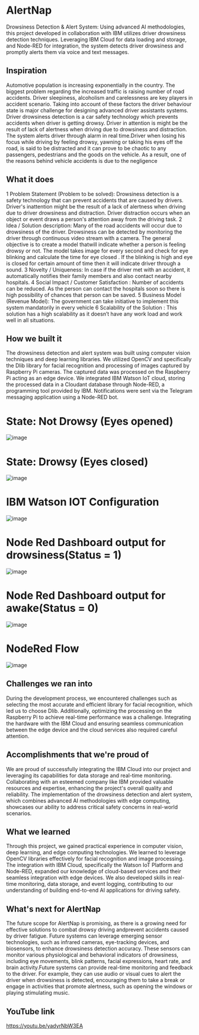 # AlertNap
 Drowsiness Detection &amp; Alert System: Using advanced AI methodologies, this project developed in collaboration with IBM utilizes driver drowsiness detection techniques. Leveraging IBM Cloud for data loading and storage, and Node-RED for integration, the system detects driver drowsiness and promptly alerts them via voice and text messages.
## Inspiration
Automotive population is increasing exponentially in the country. The biggest problem regarding the increased traffic is raising number of road accidents. Driver sleepiness, alcoholism and carelessness are key players in accident scenario. Taking into account of these factors the driver behaviour state is major challenge for designing advanced driver assistants systems. Driver drowsiness detection is a car safety technology which prevents accidents when driver is getting drowsy. Driver in attention is might be the result of lack of alertness when driving due to drowsiness and distraction. The system alerts driver through alarm in real time.Driver when losing his focus while driving by feeling drowsy, yawning or taking his eyes off the road, is said to be distracted and it can prove to be chaotic to any passengers, pedestrians and the goods on the vehicle. As a result, one of the reasons behind vehicle accidents is due to the negligence

## What it does
1 Problem Statement (Problem to be solved):
Drowsiness detection is a safety technology that can prevent accidents that are caused by drivers. Driver's inattention might be the result of a lack of alertness when driving due to driver drowsiness and distraction. Driver distraction occurs when an object or event draws a person's attention away from the driving task.
 2 Idea / Solution description:
 Many of the road accidents will occur due to drowsiness of the driver. Drowsiness can be detected by monitoring the driver through continuous video stream with a camera. The general objective is to create a model thatwill indicate whether a person is feeling drowsy or not. The model takes image for every second and check for eye blinking and calculate the time for eye closed . If the blinking is high and eye is closed for certain amount of time then it will indicate driver through a sound. 
3 Novelty / Uniqueness:
 In case if the driver met with an accident, it automatically notifies their family members and also contact nearby hospitals. 
4 Social Impact / Customer Satisfaction :
Number of accidents can be reduced. As the person can contact the hospitals soon so there is high possibility of chances that person can be saved. 
5 Business Model (Revenue Model):
 The government can take initiative to implement this system mandatorily in every vehicle 
6 Scalability of the Solution :
This solution has a high scalability as it doesn’t have any work load and work well in all situations.

## How we built it
The drowsiness detection and alert system was built using computer vision techniques and deep learning libraries. We utilized OpenCV and specifically the Dlib library for facial recognition and processing of images captured by Raspberry Pi cameras. The captured data was processed on the Raspberry Pi acting as an edge device. We integrated IBM Watson IoT cloud, storing the processed data in a Cloudant database through Node-RED, a programming tool provided by IBM. Notifications were sent via the Telegram messaging application using a Node-RED bot.
# State: Not Drowsy (Eyes opened)
![image](https://github.com/shruthi2608/AlertNap/assets/99944438/1abe76e8-17fb-4d51-a41a-265d4020895b)
# State: Drowsy (Eyes closed)
![image](https://github.com/shruthi2608/AlertNap/assets/99944438/a9575e46-1a5d-4545-92ba-4ef10b478e50)
# IBM Watson IOT Configuration
![image](https://github.com/shruthi2608/AlertNap/assets/99944438/10cc34d2-f32c-4c45-a176-2565262541a5)
# Node Red Dashboard output for drowsiness(Status = 1)
![image](https://github.com/shruthi2608/AlertNap/assets/99944438/fc8b7f5c-8562-4a6f-b7cd-29288744dc43)
# Node Red Dashboard output for awake(Status = 0)
![image](https://github.com/shruthi2608/AlertNap/assets/99944438/ace74c7f-e7f4-4cd9-9ce9-52a5f493f25b)
# NodeRed Flow
![image](https://github.com/shruthi2608/AlertNap/assets/99944438/722527fb-12f3-40a5-953b-f1478704bd33)

## Challenges we ran into
During the development process, we encountered challenges such as selecting the most accurate and efficient library for facial recognition, which led us to choose Dlib. Additionally, optimizing the processing on the Raspberry Pi to achieve real-time performance was a challenge. Integrating the hardware with the IBM Cloud and ensuring seamless communication between the edge device and the cloud services also required careful attention.

## Accomplishments that we're proud of
We are proud of successfully integrating the IBM Cloud into our project and leveraging its capabilities for data storage and real-time monitoring. Collaborating with an esteemed company like IBM provided valuable resources and expertise, enhancing the project's overall quality and reliability. The implementation of the drowsiness detection and alert system, which combines advanced AI methodologies with edge computing, showcases our ability to address critical safety concerns in real-world scenarios.

## What we learned
Through this project, we gained practical experience in computer vision, deep learning, and edge computing technologies. We learned to leverage OpenCV libraries effectively for facial recognition and image processing. The integration with IBM Cloud, specifically the Watson IoT Platform and Node-RED, expanded our knowledge of cloud-based services and their seamless integration with edge devices. We also developed skills in real-time monitoring, data storage, and event logging, contributing to our understanding of building end-to-end AI applications for driving safety.

## What's next for AlertNap
The future scope for AlertNap is promising, as there is a growing need for effective solutions to combat drowsy driving andprevent accidents caused by driver fatigue. Future systems can leverage emerging sensor technologies, such as infrared cameras, eye-tracking devices, and biosensors, to enhance drowsiness detection accuracy. These sensors can monitor various physiological and behavioral indicators of drowsiness, including eye movements, blink patterns, facial expressions, heart rate, and brain activity.Future systems can provide real-time monitoring and feedback to the driver. For example, they can use audio or visual cues to alert the driver when drowsiness is detected, encouraging them to take a break or engage in activities that promote alertness, such as opening the windows or playing stimulating music.

## YouTube link
https://youtu.be/yadyrNbW3EA
